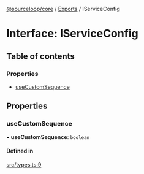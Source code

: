 [@sourceloop/core](../README.md) / [Exports](../modules.md) / IServiceConfig

# Interface: IServiceConfig

## Table of contents

### Properties

- [useCustomSequence](IServiceConfig.md#usecustomsequence)

## Properties

### useCustomSequence

• **useCustomSequence**: `boolean`

#### Defined in

[src/types.ts:9](https://github.com/sourcefuse/loopback4-microservice-catalog/blob/00e854d46/packages/core/src/types.ts#L9)
